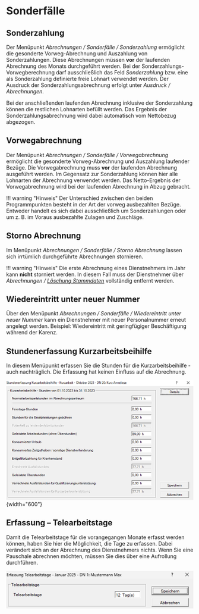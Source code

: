 # Sonderfälle

## Sonderzahlung

Der Menüpunkt *Abrechnungen / Sonderfälle / Sonderzahlung* ermöglicht die gesonderte Vorweg-Abrechnung und Auszahlung von Sonderzahlungen. Diese Abrechnungen müssen **vor** der laufenden Abrechnung des Monats durchgeführt werden. Bei der Sonderzahlungs-Vorwegberechnung darf ausschließlich das Feld *Sonderzahlung* bzw. eine als Sonderzahlung definierte freie Lohnart verwendet werden. Der Ausdruck der Sonderzahlungsabrechnung erfolgt unter *Ausdruck / Abrechnungen.*

Bei der anschließenden laufenden Abrechnung inklusive der Sonderzahlung können die restlichen Lohnarten befüllt werden. Das Ergebnis der Sonderzahlungsabrechnung wird dabei automatisch vom Nettobezug abgezogen.

## Vorwegabrechnung

Der Menüpunkt *Abrechnungen / Sonderfälle / Vorwegabrechnung* ermöglicht die gesonderte Vorweg-Abrechnung und Auszahlung laufender Bezüge. Die Vorwegabrechnung muss **vor** der laufenden Abrechnung ausgeführt werden. Im Gegensatz zur Sonderzahlung können hier alle Lohnarten der Abrechnung verwendet werden. Das Netto-Ergebnis der Vorwegabrechnung wird bei der laufenden Abrechnung in Abzug gebracht.

!!! warning "Hinweis"
    Der Unterschied zwischen den beiden Programmpunkten besteht in der Art der vorweg ausbezahlten Bezüge. Entweder handelt es sich dabei ausschließlich um Sonderzahlungen oder um z. B. im Voraus ausbezahlte Zulagen und Zuschläge.

## Storno Abrechnung

Im Menüpunkt *Abrechnungen / Sonderfälle / Storno Abrechnung* lassen sich irrtümlich durchgeführte Abrechnungen stornieren.

!!! warning "Hinweis"
    Die erste Abrechnung eines Dienstnehmers im Jahr kann **nicht** storniert werden. In diesem Fall muss der Dienstnehmer über *Abrechnungen / [Löschung Stammdaten](../Abrechnungen/Loeschung_Stammdaten.md)* vollständig entfernt werden.

## Wiedereintritt unter neuer Nummer

Über den Menüpunkt  *Abrechnungen / Sonderfälle / Wiedereintritt unter neuer Nummer* kann ein Dienstnehmer mit neuer Personalnummer erneut angelegt werden. Beispiel: Wiedereintritt mit geringfügiger Beschäftigung während der Karenz.

## Stundenerfassung Kurzarbeitsbeihilfe

In diesem Menüpunkt erfassen Sie die Stunden für die Kurzarbeitsbeihilfe - auch nachträglich. Die Erfassung hat keinen Einfluss auf die Abrechnung.

![Image](<img/image41.png>){width="600"}

## Erfassung – Telearbeitstage

Damit die Telearbeitstage für die vorangegangen Monate erfasst werden können, haben Sie hier die Möglichkeit, die Tage zu erfassen. Dabei verändert sich an der Abrechnung des Dienstnehmers nichts. Wenn Sie eine Pauschale abrechnen möchten, müssen Sie dies über eine Aufrollung durchführen.

![Image](<img/image42.png>)